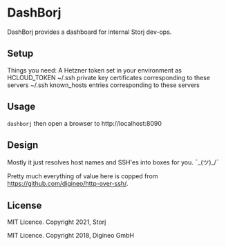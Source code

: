 DashBorj
========

DashBorj provides a dashboard for internal Storj dev-ops.

Setup
-----

Things you need:
A Hetzner token set in your environment as HCLOUD_TOKEN
~/.ssh private key certificates corresponding to these servers
~/.ssh known_hosts entries corresponding to these servers

Usage
-----

`dashborj` then open a browser to http://localhost:8090

Design
------

Mostly it just resolves host names and SSH'es into boxes for you.  ¯\_(ツ)_/¯

Pretty much everything of value here is copped from https://github.com/digineo/http-over-ssh/.

## License

MIT Licence. Copyright 2021, Storj

MIT Licence. Copyright 2018, Digineo GmbH
